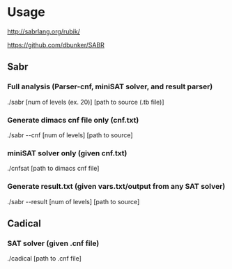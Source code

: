 # Usage

http://sabrlang.org/rubik/

https://github.com/dbunker/SABR

## Sabr
### Full analysis (Parser-cnf, miniSAT solver, and result parser)
./sabr [num of levels (ex. 20)] [path to source (.tb file)]

### Generate dimacs cnf file only (cnf.txt)
./sabr --cnf [num of levels] [path to source]

### miniSAT solver only (given cnf.txt)
./cnfsat [path to dimacs cnf file]

### Generate result.txt (given vars.txt/output from any SAT solver)
./sabr --result [num of levels] [path to source]

## Cadical
### SAT solver (given .cnf file)
./cadical [path to .cnf file]
